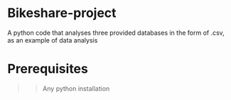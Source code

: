 # Bikeshare-project

A python code that analyses three provided databases in the form of .csv, as an example of data analysis

# Prerequisites

>> Any python installation
